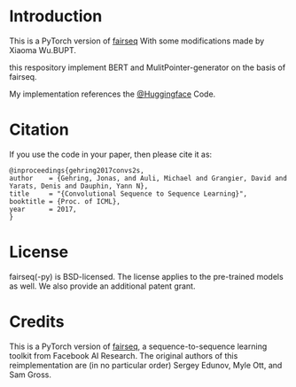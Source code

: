# Introduction

This is a PyTorch version of [fairseq](https://github.com/pytorch/fairseq/tree/master/fairseq) With some modifications made by Xiaoma Wu.BUPT.

this respository implement BERT and MulitPointer-generator on the basis of fairseq. 

My implementation references the [@Huggingface](https://github.com/huggingface/pytorch-pretrained-BERT) Code.


# Citation

If you use the code in your paper, then please cite it as:

```
@inproceedings{gehring2017convs2s,
author    = {Gehring, Jonas, and Auli, Michael and Grangier, David and Yarats, Denis and Dauphin, Yann N},
title     = "{Convolutional Sequence to Sequence Learning}",
booktitle = {Proc. of ICML},
year      = 2017,
}
```

# License
fairseq(-py) is BSD-licensed.
The license applies to the pre-trained models as well.
We also provide an additional patent grant.

# Credits
This is a PyTorch version of
[fairseq](https://github.com/facebookresearch/fairseq), a sequence-to-sequence
learning toolkit from Facebook AI Research. The original authors of this
reimplementation are (in no particular order) Sergey Edunov, Myle Ott, and Sam
Gross.

